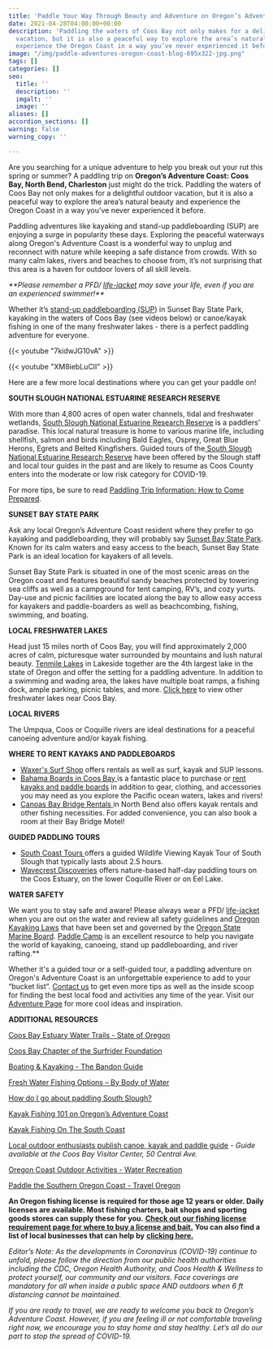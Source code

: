 ```yaml
---
title: 'Paddle Your Way Through Beauty and Adventure on Oregon’s Adventure Coast '
date: 2021-04-28T04:00:00+00:00
description: 'Paddling the waters of Coos Bay not only makes for a delightful outdoor
  vacation, but it is also a peaceful way to explore the area’s natural beauty and
  experience the Oregon Coast in a way you’ve never experienced it before. '
image: "/img/paddle-adventures-oregon-coast-blog-695x322-jpg.png"
tags: []
categories: []
seo:
  title: ''
  description: ''
  imgalt: ''
  image: ''
aliases: []
accordion_sections: []
warning: false
warning_copy: ''

---
```

Are you searching for a unique adventure to help you break out your rut this spring or summer? A paddling trip on **Oregon’s Adventure Coast: Coos Bay, North Bend, Charleston** just might do the trick. Paddling the waters of Coos Bay not only makes for a delightful outdoor vacation, but it is also a peaceful way to explore the area’s natural beauty and experience the Oregon Coast in a way you’ve never experienced it before.

Paddling adventures like kayaking and stand-up paddleboarding (SUP) are enjoying a surge in popularity these days. Exploring the peaceful waterways along Oregon's Adventure Coast is a wonderful way to unplug and reconnect with nature while keeping a safe distance from crowds. With so many calm lakes, rivers and beaches to choose from, it’s not surprising that this area is a haven for outdoor lovers of all skill levels.

_**Please remember a PFD/_ [_life-jacket_](https://www.oregon.gov/osmb/boater-info/pages/life-jackets.aspx) _may save your life, even if you are an experienced swimmer!**_

Whether it’s [stand-up paddleboarding (SUP](https://www.oregonsadventurecoast.com/water-recreation/)) in Sunset Bay State Park, kayaking in the waters of Coos Bay (see videos below) or canoe/kayak fishing in one of the many freshwater lakes - there is a perfect paddling adventure for everyone.

{{< youtube "7kidwJG10vA" >}}<br>

{{< youtube "XM8iebLuClI" >}}<br>

Here are a few more local destinations where you can get your paddle on!

**SOUTH SLOUGH NATIONAL ESTUARINE RESEARCH RESERVE**

With more than 4,800 acres of open water channels, tidal and freshwater wetlands, [South Slough National Estuarine Research Reserve](http://www.oregon.gov/DSL/SSNERR/Pages/index.aspx) is a paddlers' paradise. This local natural treasure is home to various marine life, including shellfish, salmon and birds including Bald Eagles, Osprey, Great Blue Herons, Egrets and Belted Kingfishers. Guided tours of the[ South Slough National Estuarine Research Reserve](https://www.oregon.gov/dsl/SS/Pages/About.aspx) have been offered by the Slough staff and local tour guides in the past and are likely to resume as Coos County enters into the moderate or low risk category for COVID-19.

For more tips, be sure to read [Paddling Trip Information: How to Come Prepared](https://www.oregon.gov/dsl/SS/Documents/KayakCanoe.pdf).

**SUNSET BAY STATE PARK**

Ask any local Oregon’s Adventure Coast resident where they prefer to go kayaking and paddleboarding, they will probably say [Sunset Bay State Park](https://oregonsadventurecoast.com/adventure/state-parks-and-national-lands). Known for its calm waters and easy access to the beach, Sunset Bay State Park is an ideal location for kayakers of all levels.

Sunset Bay State Park is situated in one of the most scenic areas on the Oregon coast and features beautiful sandy beaches protected by towering sea cliffs as well as a campground for tent camping, RV’s, and cozy yurts. Day-use and picnic facilities are located along the bay to allow easy access for kayakers and paddle-boarders as well as beachcombing, fishing, swimming, and boating.

**LOCAL FRESHWATER LAKES**

Head just 15 miles north of Coos Bay, you will find approximately 2,000 acres of calm, picturesque water surrounded by mountains and lush natural beauty. [Tenmile Lakes](http://www.co.coos.or.us/departments/cooscountyparks/tenmile.aspx) in Lakeside together are the 4th largest lake in the state of Oregon and offer the setting for a paddling adventure. In addition to a swimming and wading area, the lakes have multiple boat ramps, a fishing dock, ample parking, picnic tables, and more. [Click here](https://www.oregonsadventurecoast.com/tripideas/fresh-water-fishing-options-by-body-of-water/) to view other freshwater lakes near Coos Bay.

**LOCAL RIVERS**

The Umpqua, Coos or Coquille rivers are ideal destinations for a peaceful canoeing adventure and/or kayak fishing.

**WHERE TO RENT KAYAKS AND PADDLEBOARDS**

* [Waxer's Surf Shop](http://www.surfwaxers.com/) offers rentals as well as surf, kayak and SUP lessons.
* [Bahama Boards in Coos Bay ](https://bahamastyles.com/coos-bay-shop/)is a fantastic place to purchase or [rent kayaks and paddle boards](http://www.surfwaxers.com/rentals-1/) in addition to gear, clothing, and accessories you may need as you explore the Pacific ocean waters, lakes and rivers!
* [Canoas Bay Bridge Rentals ](https://canoasport.wixsite.com/baybridgerentals)in North Bend also offers kayak rentals and other fishing necessities. For added convenience, you can also book a room at their Bay Bridge Motel!

**GUIDED PADDLING TOURS**

* [South Coast Tours ](https://www.southcoasttours.net/tours/south-slough-coos-bay/)offers a guided Wildlife Viewing Kayak Tour of South Slough that typically lasts about 2.5 hours.
* [Wavecrest Discoveries](http://wavecrestdiscoveries.com/nature-explorations-habitat/) offers nature-based half-day paddling tours on the Coos Estuary, on the lower Coquille River or on Eel Lake.

**WATER SAFETY**

We want you to stay safe and aware! Please always wear a PFD/ [life-jacket](https://www.oregon.gov/osmb/boater-info/pages/life-jackets.aspx) when you are out on the water and review all safety guidelines and [Oregon Kayaking Laws](https://paddlecamp.com/oregon-kayaking-laws/) that have been set and governed by the [Oregon State Marine Board](https://www.oregon.gov/OSMB/Pages/index.aspx). [Paddle Camp](https://paddlecamp.com/) is an excellent resource to help you navigate the world of kayaking, canoeing, stand up paddleboarding, and river rafting.**

Whether it's a guided tour or a self-guided tour, a paddling adventure on Oregon's Adventure Coast is an unforgettable experience to add to your “bucket list”. [Contact us](https://oregonsadventurecoast.com/contact/) to get even more tips as well as the inside scoop for finding the best local food and activities any time of the year. Visit our [Adventure Page](https://www.oregonsadventurecoast.com/adventures/) for more cool ideas and inspiration.

**ADDITIONAL RESOURCES**

[Coos Bay Estuary Water Trails - State of Oregon](https://www.oregon.gov/dsl/SS/documents/CoosBayEstuary_waterTrails_brochure.pdf)

[Coos Bay Chapter of the Surfrider Foundation](https://coosbay.surfrider.org/)

[Boating & Kayaking - The Bandon Guide](https://thebandonguide.com/boating-kayaking/)

[Fresh Water Fishing Options – By Body of Water](https://www.oregonsadventurecoast.com/tripideas/fresh-water-fishing-options-by-body-of-water/)

[How do I go about paddling South Slough?](https://www.oregon.gov/dsl/SS/Documents/Paddling%20South%20Slough.pdf)

[Kayak Fishing 101 on Oregon’s Adventure Coast](https://www.oregonsadventurecoast.com/blog/kayak-fishing-101-on-oregon-s-adventure-coast/)

[Kayak Fishing On The South Coast](https://www.oregonsadventurecoast.com/tripideas/kayak-fishing-on-the-south-coast/)

[Local outdoor enthusiasts publish canoe, kayak and paddle guide](https://theworldlink.com/community/bandon/sports/local-outdoor-enthusiasts-publish-canoe-kayak-and-paddle-guide/article_39d53993-bac7-5266-9cf1-c4451e0c8d4c.html) _- Guide available at the Coos Bay Visitor Center, 50 Central Ave._

[Oregon Coast Outdoor Activities - Water Recreation](https://www.oregonsadventurecoast.com/water-recreation/)

[Paddle the Southern Oregon Coast - Travel Oregon](https://traveloregon.com/things-to-do/paddle-southern-oregon-coast/)

**An Oregon fishing license is required for those age 12 years or older. Daily licenses are available. Most fishing charters, bait shops and sporting goods stores can supply these for you.** [**Check out our fishing license requirement page for where to buy a license and bait.**](https://oregonsadventurecoast.com/fishing-license-requirements/) **You can also find a list of local businesses that can help by** [**clicking here.**](https://oregonsadventurecoast.com/equipment-rent-and-buy/)

_Editor’s Note: As the developments in Coronavirus (COVID-19) continue to unfold, please follow the direction from our public health authorities including the CDC, Oregon Health Authority, and Coos Health & Wellness to protect yourself, our community and our visitors. Face coverings are mandatory for all when inside a public space AND outdoors when 6 ft distancing cannot be maintained._

_If you are ready to travel, we are ready to welcome you back to Oregon’s Adventure Coast. However, if you are feeling ill or not comfortable traveling right now, we encourage you to stay home and stay healthy. Let’s all do our part to stop the spread of COVID-19._